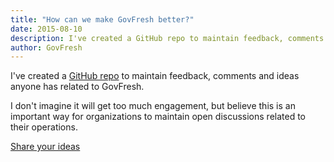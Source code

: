 ```yaml
---
title: "How can we make GovFresh better?"
date: 2015-08-10
description: I've created a GitHub repo to maintain feedback, comments and ideas anyone has related to GovFresh.
author: GovFresh
---
```


I've created a <a href="https://github.com/govfresh/feedback/issues">GitHub repo</a> to maintain feedback, comments and ideas anyone has related to GovFresh.

I don't imagine it will get too much engagement, but believe this is an important way for organizations to maintain open discussions related to their operations.

<a href="https://github.com/govfresh/feedback/issues">Share your ideas</a>
